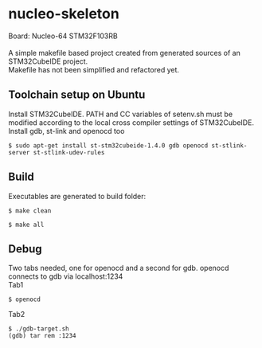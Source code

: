 # nucleo-skeleton

Board: Nucleo-64 STM32F103RB<br/><br/>
A simple makefile based project created from generated sources of an STM32CubeIDE project.<br/>
Makefile has not been simplified and refactored yet.<br/>

## Toolchain setup on Ubuntu

Install STM32CubeIDE. PATH and CC variables of setenv.sh must be modified according to the local cross compiler settings of STM32CubeIDE. Install gdb, st-link and openocd too

<pre><code>$ sudo apt-get install st-stm32cubeide-1.4.0 gdb openocd st-stlink-server st-stlink-udev-rules
</code></pre>


## Build
Executables are generated to build folder:
<pre><code>$ make clean
</code></pre>

<pre><code>$ make all
</code></pre>


## Debug
Two tabs needed, one for openocd and a second for gdb. openocd connects to gdb via localhost:1234<br>
Tab1
<pre><code>$ openocd
</code></pre>
Tab2
<pre><code>$ ./gdb-target.sh
(gdb) tar rem :1234
</code></pre>

